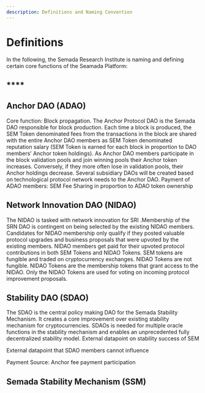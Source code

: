 ```yaml
---
description: Definitions and Naming Convention
---
```


# Definitions

In the following, the Semada Research Institute is naming and defining certain core functions of the Seamada Platform: 

## \*\*\*\*

## **Anchor DAO \(ADAO\)**

Core function: Block propagation. The Anchor Protocol DAO is the Semada DAO responsible for block production. Each time a block is produced, the SEM Token denominated fees from the transactions in the block are shared with the entire Anchor DAO members as SEM Token denominated reputation salary \(SEM Token is earned for each block in proportion to DAO members’ Anchor token holdings\). As Anchor DAO members participate in the block validation pools and join winning pools their Anchor token increases. Conversely, if they more often lose in validation pools, their Anchor holdings decrease. Several subsidiary DAOs will be created based on technological protocol network needs to the Anchor DAO. Payment of ADAO members: SEM Fee Sharing in proportion to ADAO token ownership

## Network Innovation DAO \(NIDAO\)

The NIDAO is tasked with network innovation for SRI .Membership of the SRN DAO is contingent on being selected by the existing NIDAO members. Candidates for NIDAO membership only qualify if they posted valuable protocol upgrades and business proposals that were upvoted by the existing members. NIDAO members get paid for their upvoted protocol contributions in both SEM Tokens and NIDAO Tokens. SEM tokens are fungible and traded on cryptocurrency exchanges. NIDAO Tokens are not fungible. NIDAO Tokens are the membership tokens that grant access to the NIDAO. Only the NIDAO Tokens are used for voting on incoming protocol improvement proposals.  


## Stability DAO \(SDAO\)

The SDAO is the central policy making DAO for the Semada Stability Mechanism.  It creates a core improvement over existing stability mechanism for cryptocurrencies. SDAOs is needed for multiple oracle functions in the stability mechanism and enables an unprecedented fully decentralized stability model. External datapoint on stability success of  SEM

External datapoint that SDAO members cannot influence

Payment Source: Anchor fee payment participation  
 

## Semada Stability Mechanism \(SSM\)



